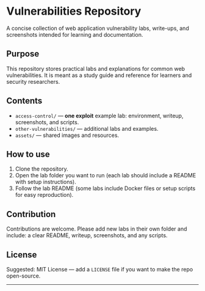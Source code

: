 # Vulnerabilities Repository

A concise collection of web application vulnerability labs, write-ups, and screenshots intended for learning and documentation.

## Purpose

This repository stores practical labs and explanations for common web vulnerabilities. It is meant as a study guide and reference for learners and security researchers.

## Contents

* `access-control/` — **one exploit** example lab: environment, writeup, screenshots, and scripts.
* `other-vulnerabilities/` — additional labs and examples.
* `assets/` — shared images and resources.

## How to use

1. Clone the repository.
2. Open the lab folder you want to run (each lab should include a README with setup instructions).
3. Follow the lab README (some labs include Docker files or setup scripts for easy reproduction).

## Contribution

Contributions are welcome. Please add new labs in their own folder and include: a clear README, writeup, screenshots, and any scripts.

## License

Suggested: MIT License — add a `LICENSE` file if you want to make the repo open-source.

---

